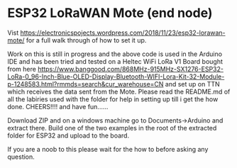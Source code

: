 # ESP32 LoRaWAN Mote (end node) #

Vist https://electronicspojects.wordpress.com/2018/11/23/esp32-lorawan-mote/ for a full walk through of how to set it up.

Work on this is still in progress and the above code is used in the Arduino IDE and has been tried and tested on a Heltec WiFi LoRa V1 Board bought from here https://www.banggood.com/868MHz-915MHz-SX1276-ESP32-LoRa-0_96-Inch-Blue-OLED-Display-Bluetooth-WIFI-Lora-Kit-32-Module-p-1248583.html?rmmds=search&cur_warehouse=CN and set up on TTN which receives the data sent from the Mote. Please read the README.md of all the labiries used with the folder for help in setting up till i get the how done. CHEERS!!!! and have fun......

Download ZIP and on a windows machine go to Documents->Arduino and extract there. Build one of the two examples in the root of the extracted folder for ESP32 and upload to the board. 

If you are a noob to this please wait for the how to before asking any question.
